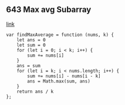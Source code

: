 ## 643 Max avg Subarray

[link](https://leetcode.com/problems/maximum-average-subarray-i/)

```
var findMaxAverage = function (nums, k) {
    let ans = 0
    let sum = 0
    for (let i = 0; i < k; i++) {
        sum += nums[i]
    }
    ans = sum
    for (let i = k; i < nums.length; i++) {
        sum += nums[i] - nums[i - k]
        ans = Math.max(sum, ans)
    }
    return ans / k
};
```
